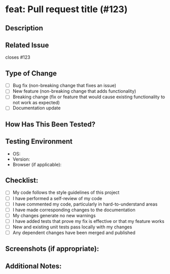 # feat: Pull request title (#123) 

## Description
<!-- Describe your changes in detail -->

## Related Issue
<!-- Please link to the issue here using #[issue-number] -->

closes #123


## Type of Change
<!-- Please check the options that are relevant -->
- [ ] Bug fix (non-breaking change that fixes an issue)
- [ ] New feature (non-breaking change that adds functionality)
- [ ] Breaking change (fix or feature that would cause existing functionality to not work as expected)
- [ ] Documentation update

## How Has This Been Tested?
<!-- Please describe in detail how you tested your changes -->
<!-- Include details of your testing environment, tests ran, etc -->

## Testing Environment
- OS:
- Version:
- Browser (if applicable):

## Checklist:
<!-- Go over all the following points, and put an `x` in all the boxes that apply -->
- [ ] My code follows the style guidelines of this project
- [ ] I have performed a self-review of my code
- [ ] I have commented my code, particularly in hard-to-understand areas
- [ ] I have made corresponding changes to the documentation
- [ ] My changes generate no new warnings
- [ ] I have added tests that prove my fix is effective or that my feature works
- [ ] New and existing unit tests pass locally with my changes
- [ ] Any dependent changes have been merged and published

## Screenshots (if appropriate):
<!-- Add screenshots to help explain your changes -->

## Additional Notes:
<!-- Add any additional notes or context about the pull request here -->
